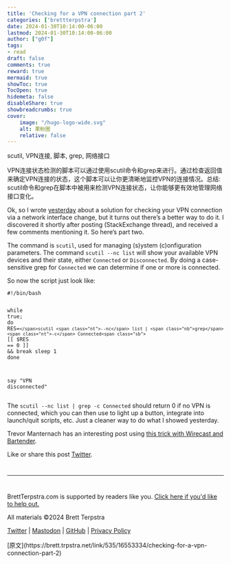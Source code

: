 ```yaml
---
title: 'Checking for a VPN connection part 2'
categories: ['brettterpstra']
date: 2024-01-30T10:14:00-06:00
lastmod: 2024-01-30T10:14:00-06:00
author: ["g0f"]
tags:
- read
draft: false 
comments: true
reward: true 
mermaid: true 
showToc: true 
TocOpen: true 
hidemeta: false 
disableShare: true 
showbreadcrumbs: true 
cover:
    image: "/hugo-logo-wide.svg"
    alt: 果粉圈
    relative: false
---
```


<div>

<div> scutil, VPN连接, 脚本, grep, 网络接口

VPN连接状态检测的脚本可以通过使用scutil命令和grep来进行。通过检查返回值来确定VPN连接的状态，这个脚本可以让你更清晰地监控VPN的连接情况。总结: scutil命令和grep在脚本中被用来检测VPN连接状态，让你能够更有效地管理网络接口变化。 <div>
<p>Ok, so I wrote <a href="https://brettterpstra.com//2024/01/29/checking-for-a-vpn-connection-from-the-command-line/">yesterday</a> about a solution for checking your VPN connection via a network interface change, but it turns out there’s a better way to do it. I discovered it shortly after posting (StackExchange thread), and received a few comments mentioning it. So here’s part two.</p>
<p>The command is <code class="language-plaintext highlighter-rouge">scutil</code>, used for managing (s)ystem (c)onfiguration parameters. The command <code class="language-plaintext highlighter-rouge">scutil --nc list</code> will show your available VPN devices and their state, either <code class="language-plaintext highlighter-rouge">Connected</code> or <code class="language-plaintext highlighter-rouge">Disconnected</code>. By doing a case-sensitive grep for <code class="language-plaintext highlighter-rouge">Connected</code> we can determine if one or more is connected.</p>
<p>So now the script just look like:</p>
<div class="language-bash highlighter-rouge"><div class="highlight"><pre class="highlight fixed"><code><span class="c">#!/bin/bash</span>

<span class="k">while </span><span class="nb">true</span><span class="p">;</span> <span class="k">do
  </span><span class="nv">RES</span><span class="o">=</span><span class="sb">`</span>scutil <span class="nt">--nc</span> list | <span class="nb">grep</span> <span class="nt">-c</span> Connected<span class="sb">`</span>
  <span class="o">[[</span> <span class="nv">$RES</span> <span class="o">==</span> 0 <span class="o">]]</span> <span class="o">&amp;&amp;</span> <span class="nb">break
  sleep </span>1
<span class="k">done

</span>say <span class="s2">"VPN disconnected"</span></code></pre></div></div>
<p>The <code class="language-plaintext highlighter-rouge">scutil --nc list | grep -c Connected</code> should return 0 if no VPN is connected, which you can then use to light up a button, integrate into launch/quit scripts, etc. Just a cleaner way to do what I showed yesterday.</p>
<p>Trevor Manternach has an interesting post using <a href="https://trevormanternach.com/2024/01/12/using-bartender-to-only-display-wireguard-icon-if-connected-to-vpn/">this trick with Wirecast and Bartender</a>.</p>
<p>Like or share this post <a class="twitter" href="https://twitter.com/intent/tweet?original_referer=https%3A%2F%2Fbrettterpstra.com%2F2024%2F01%2F30%2Fchecking-for-a-vpn-connection-part-2%2F&amp;text=Checking+for+a+VPN+connection+part+2&amp;url=https%3A%2F%2Fbrettterpstra.com%2F2024%2F01%2F30%2Fchecking-for-a-vpn-connection-part-2%2F&amp;via=ttscoff" rel="nofollow" target="_blank" title="Tweet this post">Twitter</a>.</p>
<hr style="margin: 40px 0;"/>
<p>BrettTerpstra.com is supported by readers like you. <a href="https://brettterpstra.com/support/">Click here if you'd like to help out.</a></p>
<p class="copyright">All materials ©2024 Brett Terpstra</p>
<p><a href="https://twitter.com/ttscoff" rel="me">Twitter</a> | <a href="https://nojack.easydns.ca/@ttscoff" rel="me">Mastodon</a> | <a href="https://github.com/ttscoff">GitHub</a> | <a href="https://brettterpstra.com/legal/privacy.html">Privacy Policy</a></p><img height="1" src="https://brett.trpstra.net/link/535/16553334.gif" width="1"/>
</div></div>
</div>

<div>
[原文](https://brett.trpstra.net/link/535/16553334/checking-for-a-vpn-connection-part-2)
</div>

